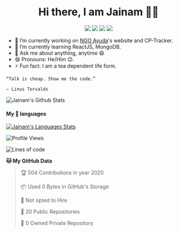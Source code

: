 <span align="center">
 <h1>Hi there, I am Jainam 👨‍💻 </h1>

[![](https://img.icons8.com/material-two-tone/32/000000/instagram-new.png)](https://instagram.com/_the_apollyon_)
[![](https://img.icons8.com/material-two-tone/32/000000/linkedin.png)](https://linkedin.com/in/jainam-desai)
[![](https://img.icons8.com/windows/32/000000/hackerrank.png)](https://www.hackerrank.com/jainamd)
[![](https://img.icons8.com/ios/32/000000/resume-website.png)](https://th3c0d3br34ker.github.io)


</span>

- 🔭 I’m currently working on [NGO Ayuda](https://www.instagram.com/ayuda.ngo/)'s website and CP-Tracker.
- 🌱 I’m currently learning ReactJS, MongoDB.
- 💬 Ask me about anything, anytime 😄
- 😄 Pronouns: He/Him 😌.
- ⚡ Fun fact: I am a tea dependent life form.


```
“Talk is cheap. Show me the code.”

― Linus Torvalds
```

![Jainam's Github Stats](https://github-readme-stats.vercel.app/api?username=th3c0d3br34ker&show_icons=true&icon_color=000&title_color=000)

#### My 💖 languages

[![Jainam's Languages Stats](https://github-readme-stats.vercel.app/api/top-langs/?username=th3c0d3br34ker&hide=c)](https://sourcerer.io/th3c0d3br34ker)

<!--START_SECTION:waka-->
![Profile Views](http://img.shields.io/badge/Profile%20Views-192-blue)

![Lines of code](https://img.shields.io/badge/From%20Hello%20World%20I've%20written-1.5%20million%20Lines%20of%20code-blue)

**🐱 My GitHub Data** 

> 🏆 504 Contributions in year 2020
 > 
> 📦 Used 0 Bytes in GitHub's Storage 
 > 
> 🚫 Not opted to Hire
 > 
> 📜 20 Public Repositories 
 > 
> 🔑 0 Owned Private Repository 
 > 

<!--END_SECTION:waka-->
